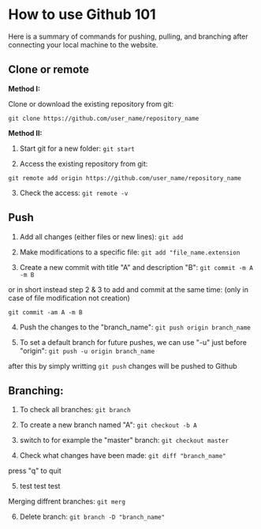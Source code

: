 # How to use Github 101
Here is a summary of commands for pushing, pulling, and branching after connecting your local machine to the website.


## Clone or remote 
**Method I:**

Clone or download the existing repository from git:

``` git clone https://github.com/user_name/repository_name ```

**Method II:**
1. Start git for a new folder:
``` git start ```

2. Access the existing repository from git:

``` git remote add origin https://github.com/user_name/repository_name ```

3. Check the access:
``` git remote -v ```


## Push
1. Add all changes (either files or new lines):
```git add```

2. Make modifications to a specific file:
``` git add "file_name.extension ```

3. Create a new commit with title "A" and description "B":
``` git commit -m A -m B ```

or in short instead step 2 & 3 to add and commit at the same time: (only in case of file modification not creation)

``` git commit -am A -m B ```


4. Push the changes to the "branch_name":
``` git push origin branch_name ```

5. To set a default branch for future pushes, we can use "-u" just before "origin":
``` git push -u origin branch_name ```

after this by simply writting  ``` git push ``` changes will be pushed to Github



## Branching:
1. To check all branches:
``` git branch ```

2. To create a new branch named "A":
``` git checkout -b A ```

3. switch to for example the "master" branch:
``` git checkout master ``` 

4. Check what changes have been made:
``` git diff "branch_name" ```

press "q" to quit

5. test test test


 Merging diffrent branches:
``` git merg ```

6. Delete branch:
``` git branch -D "branch_name" ```

